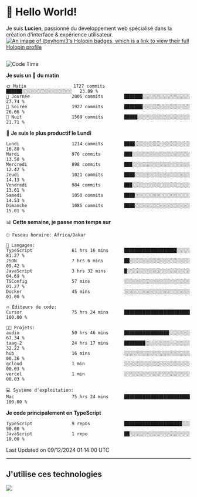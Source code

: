 # 👋 Hello World!

Je suis **Lucien**, passionné du développement web spécialisé dans la création d'interface & expérience utilisateur.
[![An image of @xyhomi3's Holopin badges, which is a link to view their full Holopin profile](https://holopin.me/xyhomi3)](https://holopin.io/@xyhomi3)

##

<!--START_SECTION:waka-->
![Code Time](http://img.shields.io/badge/Code%20Time-2%2C751%20hrs%2017%20mins-blue)

**Je suis un 🐤 du matin** 

```text
🌞 Matin                  1727 commits        ██████░░░░░░░░░░░░░░░░░░░   23.89 % 
🌆 Journée                2005 commits        ███████░░░░░░░░░░░░░░░░░░   27.74 % 
🌃 Soirée                 1927 commits        ███████░░░░░░░░░░░░░░░░░░   26.66 % 
🌙 Nuit                   1569 commits        █████░░░░░░░░░░░░░░░░░░░░   21.71 % 
```
📅 **Je suis le plus productif le Lundi** 

```text
Lundi                    1214 commits        ████░░░░░░░░░░░░░░░░░░░░░   16.80 % 
Mardi                    976 commits         ███░░░░░░░░░░░░░░░░░░░░░░   13.50 % 
Mercredi                 898 commits         ███░░░░░░░░░░░░░░░░░░░░░░   12.42 % 
Jeudi                    1021 commits        ████░░░░░░░░░░░░░░░░░░░░░   14.13 % 
Vendredi                 984 commits         ███░░░░░░░░░░░░░░░░░░░░░░   13.61 % 
Samedi                   1050 commits        ████░░░░░░░░░░░░░░░░░░░░░   14.53 % 
Dimanche                 1085 commits        ████░░░░░░░░░░░░░░░░░░░░░   15.01 % 
```


📊 **Cette semaine, je passe mon temps sur** 

```text
🕑︎ Fuseau horaire: Africa/Dakar

💬 Langages: 
TypeScript               61 hrs 16 mins      ████████████████████░░░░░   81.27 % 
JSON                     7 hrs 6 mins        ██░░░░░░░░░░░░░░░░░░░░░░░   09.42 % 
JavaScript               3 hrs 32 mins       █░░░░░░░░░░░░░░░░░░░░░░░░   04.69 % 
TSConfig                 57 mins             ░░░░░░░░░░░░░░░░░░░░░░░░░   01.27 % 
Docker                   45 mins             ░░░░░░░░░░░░░░░░░░░░░░░░░   01.00 % 

🔥 Éditeurs de code: 
Cursor                   75 hrs 24 mins      █████████████████████████   100.00 % 

🐱‍💻 Projets: 
audio                    50 hrs 46 mins      █████████████████░░░░░░░░   67.34 % 
taag-2                   24 hrs 17 mins      ████████░░░░░░░░░░░░░░░░░   32.22 % 
hub                      16 mins             ░░░░░░░░░░░░░░░░░░░░░░░░░   00.36 % 
gcloud                   1 min               ░░░░░░░░░░░░░░░░░░░░░░░░░   00.03 % 
vercel                   1 min               ░░░░░░░░░░░░░░░░░░░░░░░░░   00.03 % 

💻 Système d'exploitation: 
Mac                      75 hrs 24 mins      █████████████████████████   100.00 % 
```

**Je code principalement en TypeScript** 

```text
TypeScript               9 repos             ██████████████████████░░░   90.00 % 
JavaScript               1 repo              ██░░░░░░░░░░░░░░░░░░░░░░░   10.00 % 
```




 Last Updated on 09/12/2024 01:14:00 UTC
<!--END_SECTION:waka-->
---

## J'utilise ces technologies

<p align="left">
  <a href="https://skillicons.dev">
    <img src="https://skillicons.dev/icons?i=ts,js,md,scss,tailwind,react,docker,express,astro,vite,nextjs,vercel,figma,ableton" />
  </a>
</p>

